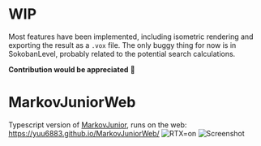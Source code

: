 # WIP
Most features have been implemented, including isometric rendering and exporting the result as a `.vox` file.
The only buggy thing for now is in SokobanLevel, probably related to the potential search calculations.

**Contribution would be appreciated** 🙏

# MarkovJuniorWeb
Typescript version of [MarkovJunior](https://github.com/mxgmn/MarkovJunior), runs on the web: https://yuu6883.github.io/MarkovJuniorWeb/
![RTX=on](https://user-images.githubusercontent.com/38842891/176314516-db9d3cbf-46c0-4856-bf1f-67e9e390a76c.png)
![Screenshot](https://user-images.githubusercontent.com/38842891/176066503-87998266-7b66-4be3-9060-6c295f778935.png)
